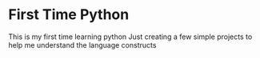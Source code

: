 # First Time Python

This is my first time learning python
Just creating a few simple projects to help me understand the language constructs